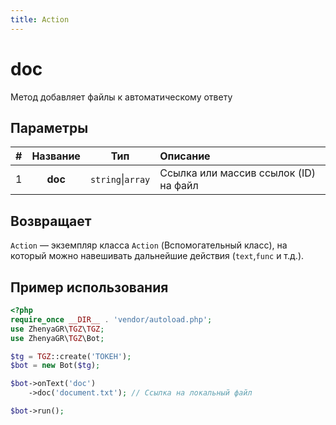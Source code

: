 ```yaml
---
title: Action
---
```


# doc
Метод добавляет файлы к автоматическому ответу

## Параметры

| # | Название |        Тип        | Описание                              |
|:-:|:--------:|:-----------------:|:--------------------------------------|
| 1 | **doc**  | `string`\|`array` | Ссылка или массив ссылок (ID) на файл |

## Возвращает

`Action` — экземпляр класса `Action` (Вспомогательный класс), на который можно навешивать дальнейшие действия (`text`,`func` и т.д.).

## Пример использования

```php
<?php
require_once __DIR__ . 'vendor/autoload.php';
use ZhenyaGR\TGZ\TGZ;
use ZhenyaGR\TGZ\Bot;

$tg = TGZ::create('ТОКЕН');
$bot = new Bot($tg);

$bot->onText('doc')
    ->doc('document.txt'); // Ссылка на локальный файл

$bot->run();
```